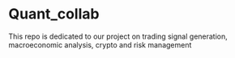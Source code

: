 # Quant_collab
This repo is dedicated to our project on trading signal generation, macroeconomic analysis, crypto and risk management
